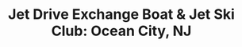 ---
title: "Jet Drive Exchange Boat & Jet Ski Club: Ocean City, NJ"
url: /ocean-city/jet-drive-exchange-boat-und-jet-ski-club-ocean-city-nj/
shop: Boot
---